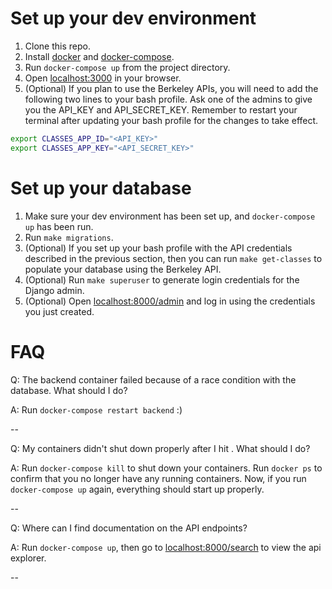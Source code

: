 # Set up your dev environment

1. Clone this repo.
2. Install [docker](https://docs.docker.com/engine/installation/) and
[docker-compose](https://docs.docker.com/compose/install/).
3. Run `docker-compose up` from the project directory.
4. Open [localhost:3000](http://localhost:3000) in your browser.
5. (Optional) If you plan to use the Berkeley APIs, you will need to add
the following two lines to your bash profile. Ask one of the admins to
give you the API_KEY and API_SECRET_KEY. Remember to restart your terminal
after updating your bash profile for the changes to take effect.

```bash
export CLASSES_APP_ID="<API_KEY>"
export CLASSES_APP_KEY="<API_SECRET_KEY>"
```

# Set up your database

1. Make sure your dev environment has been set up, and
`docker-compose up` has been run.
2. Run `make migrations`.
3. (Optional) If you set up your bash profile with the API credentials
described in the previous section, then you can run `make get-classes` to
populate your database using the Berkeley API.
4. (Optional) Run `make superuser` to generate login credentials
for the Django admin.
6. (Optional) Open [localhost:8000/admin](http://localhost:8000/admin) and log
in using the credentials you just created.

# FAQ

Q: The backend container failed because of a race condition with the database.
What should I do?

A: Run `docker-compose restart backend` :)

--

Q: My containers didn't shut down properly after I hit <CTRL-C>. What should
I do?

A: Run `docker-compose kill` to shut down your containers. Run `docker ps` to
confirm that you no longer have any running containers. Now, if you run
`docker-compose up` again, everything should start up properly.

--

Q: Where can I find documentation on the API endpoints?

A: Run `docker-compose up`, then go to
[localhost:8000/search](http://localhost:8000/search) to view the api explorer.

--
